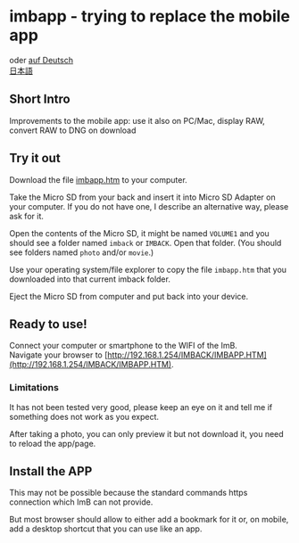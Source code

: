 <!-- SPDX-License-Identifier: 0BSD -->
# imbapp - trying to replace the mobile app

oder [auf Deutsch](https://shyrodgau.github.io/imbraw2dng/imbapp_de)   
 [日本語](https://shyrodgau.github.io/imbraw2dng/imbapp_ja)
 
## Short Intro

Improvements to the mobile app: use it also on PC/Mac, display RAW, convert RAW to DNG on download

## Try it out

Download the file [imbapp.htm](https://github.com/shyrodgau/imbraw2dng/raw/master/imbapp.htm) to your computer.

Take the Micro SD from your back and insert it into Micro SD Adapter on your computer. If you do not have one, I describe an alternative way, please ask for it.

Open the contents of the Micro SD, it might be named `VOLUME1` and you should see a folder named `imback` or `IMBACK`. Open that folder.
(You should see folders named `photo` and/or `movie`.)

Use your operating system/file explorer to copy the file `imbapp.htm` that you downloaded into that current imback folder.

Eject the Micro SD from computer and put back into your device.

## Ready to use!

Connect your computer or smartphone to the WIFI of the ImB.  
Navigate your browser to [http://192.168.1.254/IMBACK/IMBAPP.HTM](http://192.168.1.254/IMBACK/IMBAPP.HTM).

### Limitations

It has not been tested very good, please keep an eye on it and tell me if something does not work as you expect.

After taking a photo, you can only preview it but not download it, you need to reload the app/page.

## Install the APP

This may not be possible because the standard commands https connection which ImB can not provide.

But most browser should allow to either add a bookmark for it or, on mobile, add a desktop shortcut that you can use like an app.
